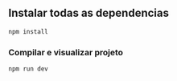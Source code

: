 ## Instalar todas as dependencias

```sh
npm install
```

### Compilar e visualizar projeto

```sh
npm run dev
```
